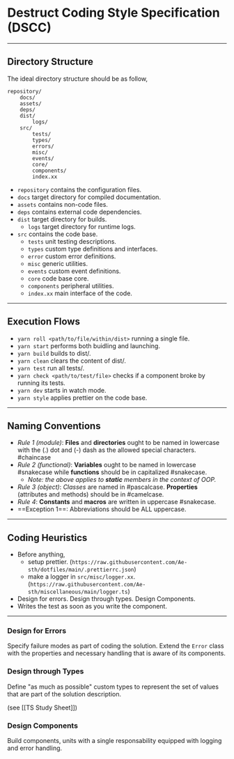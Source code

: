 # Destruct Coding Style Specification (DSCC)
---
## Directory Structure

The ideal directory structure should be as follow,
```
repository/
	docs/
	assets/
	deps/
	dist/
		logs/
	src/
		tests/
		types/
		errors/
		misc/
		events/
		core/
		components/
		index.xx
```

- `repository` contains the configuration files.
- `docs` target directory for compiled documentation.
- `assets` contains non-code files.
- `deps` contains external code dependencies.
- `dist` target directory for builds.
	- `logs` target directory for runtime logs.
- `src` contains the code base.
	- `tests` unit testing descriptions.
	- `types` custom type definitions and interfaces.
	- `error` custom error definitions.
	- `misc` generic utilities.
	- `events` custom event definitions.
	- `core` code base core.
	- `components` peripheral utilities.
	- `index.xx` main interface of the code.

---
## Execution Flows
- `yarn roll <path/to/file/within/dist>` running a single file.
- `yarn start` performs both buidling and launching.
- `yarn build` builds to dist/.
- `yarn clean` clears the content of dist/.
- `yarn test` run all tests/.
- `yarn check <path/to/test/file>` checks if a component broke by running its tests.
- `yarn dev` starts in watch mode.
- `yarn style` applies prettier on the code base.
---
## Naming Conventions
- *Rule 1 (module)*: __Files__ and __directories__ ought to be named in lowercase with the (.) dot and (-) dash as the allowed special characters. #chaincase
- *Rule 2 (functional)*: **Variables** ought to be named in lowercase #snakecase while **functions** should be in capitalized #snakecase.
	- *Note: the above applies to **static** members in the context of OOP.*
- *Rule 3 (object)*: *Classes* are named in #pascalcase. **Properties** (attributes and methods) should be in #camelcase.
- *Rule 4*: **Constants** and **macros** are written in uppercase #snakecase.
- ==Exception 1==: Abbreviations should be ALL uppercase.
---
## Coding Heuristics
- Before anything,
	- setup prettier. (`https://raw.githubusercontent.com/Ae-sth/dotfiles/main/.prettierrc.json`)
	- make a logger in `src/misc/logger.xx`. (`https://raw.githubusercontent.com/Ae-sth/miscellaneous/main/logger.ts`)
- Design for errors. Design through types. Design Components.
- Writes the test as soon as you write the component.
---
### Design for Errors

Specify failure modes as part of coding the solution. Extend the `Error` class with the properties and necessary handling that is aware of its components.

### Design through Types

Define "as much as possible" custom types to represent the set of values that are part of the solution description. 

(see [[TS Study Sheet]])

### Design Components

Build components, units with a single responsability equipped with logging and error handling.
